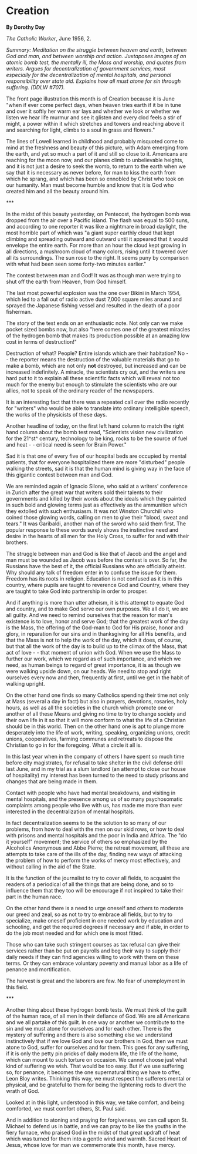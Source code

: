 Creation
========

**By Dorothy Day**

*The Catholic Worker*, June 1956, 2.

*Summary: Meditation on the struggle between heaven and earth, between
God and man, and between worship and action. Juxtaposes images of an
atomic bomb test, the mentally ill, the Mass and worship, and quotes
from writers. Argues for decentralization of government services, most
especially for the decentralization of mental hospitals, and personal
responsibility over state aid. Explains how all must atone for sin
through suffering. (DDLW \#707).*

The front page illustration this month is of Creation because it is June
"when if ever come perfect days, when heaven tries earth if it be in
tune and over it softly her warm ear lays and whether we look or whether
we listen we hear life murmur and see it glisten and every clod feels a
stir of might, a power within it which stretches and towers and reaching
above it and searching for light, climbs to a soul in grass and
flowers."

The lines of Lowell learned in childhood and probably misquoted come to
mind at the freshness and beauty of this picture, with Adam emerging
from the earth, and yet so much a part of it and still so close to it.
Americans are reaching for the moon now, and our planes climb to
unbelievable heights, and it is not just a desire to seek the womb, to
return to the earth when we say that it is necessary as never before,
for man to kiss the earth from which he sprang, and which has been so
ennobled by Christ who took on our humanity. Man must become humble and
know that it is God who created him and all the beauty around him.

\*\*\*

In the midst of this beauty yesterday, on Pentecost, the hydrogen bomb
was dropped from the air over a Pacific island. The flash was equal to
500 suns, and according to one reporter it was like a nightmare in broad
daylight, the most horrible part of which was "a giant super earthly
cloud that kept climbing and spreading outward and outward until it
appeared that it would envelope the entire earth. For more than an hour
the cloud kept growing in all directions, a mushroom cloud of many
colors, rising until it towered over all its surroundings. The sun rose
to the right. It seems puny by comparison with what had been seen some
forty-two minutes earlier."

The contest between man and God! It was as though man were trying to
shut off the earth from Heaven, from God himself.

The last most powerful explosion was the one over Bikini in March 1954,
which led to a fall out of radio active dust 7,000 square miles around
and sprayed the Japanese fishing vessel and resulted in the death of a
poor fisherman.

The story of the test ends on an enthusiastic note. Not only can we make
pocket sized bombs now, but also "here comes one of the greatest
miracles of the hydrogen bomb that makes its production possible at an
amazing low cost in terms of destruction!"

Destruction of what? People? Entire islands which are their habitation?
No - - the reporter means the destruction of the valuable materials that
go to make a bomb, which are not only **not** destroyed, but increased
and can be increased indefinitely. A miracle, the scientists cry out,
and the writers are hard put to it to explain all these scientific facts
which will reveal not too much for the enemy but enough to stimulate the
scientists who are our allies, not to speak of the ordinary reader of
the newspapers.

It is an interesting fact that there was a repeated call over the radio
recently for "writers" who would be able to translate into ordinary
intelligible speech, the works of the physicists of these days.

Another headline of today, on the first left hand column to match the
right hand column about the bomb test read, "Scientists vision new
civilization for the 21^st^ century, technology to be king, rocks to be
the source of fuel and heat - - critical need is seen for Brain Power."

Sad it is that one of every five of our hospital beds are occupied by
mental patients, that for everyone hospitalized there are more
"disturbed" people walking the streets, sad it is that the human mind is
giving way in the face of this gigantic contest between man and God.

We are reminded again of Ignacio Silone, who said at a writers'
conference in Zurich after the great war that writers sold their talents
to their governments and killed by their words about the ideals which
they painted in such bold and glowing terms just as effectively as the
ammunition which they extolled with such enthusiasm. It was not Winston
Churchill who coined those glowing words, calling on men to give their
"blood, sweat and tears." It was Garibaldi, another man of the sword who
said them first. The popular response to these words surely shows the
instinctive need and desire in the hearts of all men for the Holy Cross,
to suffer for and with their brothers.

The struggle between man and God is like that of Jacob and the angel and
man must be wounded as Jacob was before the contest is over. So far, the
Russians have the best of it, the official Russians who are officially
atheist. Why should any talk of freedom enter in to confuse the issue
for them. Freedom has its roots in religion. Education is not confused
as it is in this country, where pupils are taught to reverence God and
Country, where they are taught to take God into partnership in order to
prosper.

And if anything is more than utter atheism, it is this attempt to equate
God and country, and to make God serve our own purposes. We all do it,
we are all guilty. And we need to remind ourselves that the reason for
man's existence is to love, honor and serve God; that the greatest work
of the day is the Mass, the offering of the God-man to God for His
praise, honor and glory, in reparation for our sins and in thanksgiving
for all His benefits, and that the Mass is not to help the work of the
day, which it does, of course, but that all the work of the day is to
build up to the climax of the Mass, that act of love - - that moment of
union with God. When we use the Mass to further our work, which we
regard as of such importance, and which we need, as human beings to
regard of great importance, it is as though we were walking upside down,
on our heads. We need to stop and right ourselves every now and then,
frequently at first, until we get in the habit of walking upright.

On the other hand one finds so many Catholics spending their time not
only at Mass (several a day in fact) but also in prayers, devotions,
rosaries, holy hours, as well as all the societies in the church which
promote one or another of all these Means and giving no time to try to
change society and their own life in it so that it will more conform to
what the life of a Christian should be in this world. Then on the other
hand one is apt to plunge more desperately into the life of work,
writing, speaking, organizing unions, credit unions, cooperatives,
farming communes and retreats to dispose the Christian to go in for the
foregoing. What a circle it all is.

In this last year when in the company of others I have spent so much
time before city magistrates, for refusal to take shelter in the civil
defense drill last June, and in my trial as a slum landlord (an attempt
to close our house of hospitality) my interest has been turned to the
need to study prisons and changes that are being made in them.

Contact with people who have had mental breakdowns, and visiting in
mental hospitals, and the presence among us of so many psychosomatic
complaints among people who live with us, has made me more than ever
interested in the decentralization of mental hospitals.

In fact decentralization seems to be the solution to so many of our
problems, from how to deal with the men on our skid rows, or how to deal
with prisons and mental hospitals and the poor in India and Africa. The
"do it yourself" movement; the service of others so emphasized by the
Alcoholics Anonymous and Abbe Pierre; the retreat movement, all these
are attempts to take care of the ills of the day, finding new ways of
attacking the problem of how to perform the works of mercy most
effectively, and without calling in the aid of the State.

It is the function of the journalist to try to cover all fields, to
acquaint the readers of a periodical of all the things that are being
done, and so to influence them that they too will be encourage if not
inspired to take their part in the human race.

On the other hand there is a need to urge oneself and others to moderate
our greed and zeal, so as not to try to embrace all fields, but to try
to specialize, make oneself proficient in one needed work by education
and schooling, and get the required degrees if necessary and if able, in
order to do the job most needed and for which one is most fitted.

Those who can take such stringent courses as tax refusal can give their
services rather than be put on payrolls and beg their way to supply
their daily needs if they can find agencies willing to work with them on
these terms. Or they can embrace voluntary poverty and manual labor as a
life of penance and mortification.

The harvest is great and the laborers are few. No fear of unemployment
in this field.

\*\*\*

Another thing about these hydrogen bomb tests. We must think of the
guilt of the human race, of all men in their defiance of God. We are all
Americans and we all partake of this guilt. In one way or another we
contribute to the sin and we must atone for ourselves and for each
other. There is the mystery of suffering and there is also something
else we understand instinctively that if we love God and love our
brothers in God, then we must atone to God, suffer for ourselves and for
them. This goes for any suffering, if it is only the petty pin pricks of
daily modern life, the life of the home, which can mount to such torture
on occasion. We cannot choose just what kind of suffering we wish. That
would be too easy. But if we use suffering so, for penance, it becomes
the one supernatural thing we have to offer, Leon Bloy writes. Thinking
this way, we must respect the sufferers mental or physical, and be
grateful to them for being the lightening rods to divert the wrath of
God.

Looked at in this light, understood in this way, we take comfort, and
being comforted, we must comfort others, St. Paul said.

And in addition to atoning and praying for forgiveness, we can call upon
St. Michael to defend us in battle, and we can pray to be like the
youths in the fiery furnace, who praised God in the midst of that great
updraft of heat which was turned for them into a gentle wind and warmth.
Sacred Heart of Jesus, whose love for man we commemorate this month,
have mercy.
